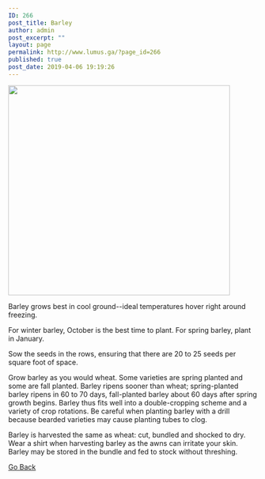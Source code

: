 ```yaml
---
ID: 266
post_title: Barley
author: admin
post_excerpt: ""
layout: page
permalink: http://www.lumus.ga/?page_id=266
published: true
post_date: 2019-04-06 19:19:26
---
```

<img src="http://www.lumus.ga/wp-content/uploads/2019/04/barley-field-1684052_640-e1554574742612.jpg" sizes="(max-width: 448px) 100vw, 448px" srcset="http://www.lumus.ga/wp-content/uploads/2019/04/barley-field-1684052_640-e1554574742612.jpg 448w, http://www.lumus.ga/wp-content/uploads/2019/04/barley-field-1684052_640-e1554574742612-300x285.jpg 300w" alt="" width="448" height="425" />

Barley grows best in cool ground--ideal temperatures hover right around freezing.

For winter barley, October is the best time to plant. For spring barley, plant in January.

Sow the seeds in the rows, ensuring that there are 20 to 25 seeds per square foot of space.

Grow barley as you would wheat. Some varieties are spring planted and some are fall planted. Barley ripens sooner than wheat; spring-planted barley ripens in 60 to 70 days, fall-planted barley about 60 days after spring growth begins. Barley thus fits well into a double-cropping scheme and a variety of crop rotations. Be careful when planting barley with a drill because bearded varieties may cause planting tubes to clog.

Barley is harvested the same as wheat: cut, bundled and shocked to dry. Wear a shirt when harvesting barley as the awns can irritate your skin. Barley may be stored in the bundle and fed to stock without threshing.

<a role="button" href="http://35.237.139.75/?page_id=228">
Go Back
</a>
